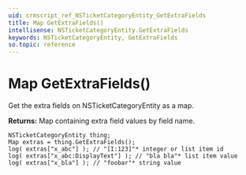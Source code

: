 ```yaml
---
uid: crmscript_ref_NSTicketCategoryEntity_GetExtraFields
title: Map GetExtraFields()
intellisense: NSTicketCategoryEntity.GetExtraFields
keywords: NSTicketCategoryEntity, GetExtraFields
so.topic: reference
---
```


# Map GetExtraFields()

Get the extra fields on NSTicketCategoryEntity as a map.

**Returns:** Map containing extra field values by field name.

```crmscript
NSTicketCategoryEntity thing;
Map extras = thing.GetExtraFields();
log( extras["x_abc"] ); // "[I:123]"* integer or list item id
log( extras["x_abc:DisplayText"] ); // "bla bla"* list item value
log( extras["x_bla"] ); // "foobar"* string value
```

